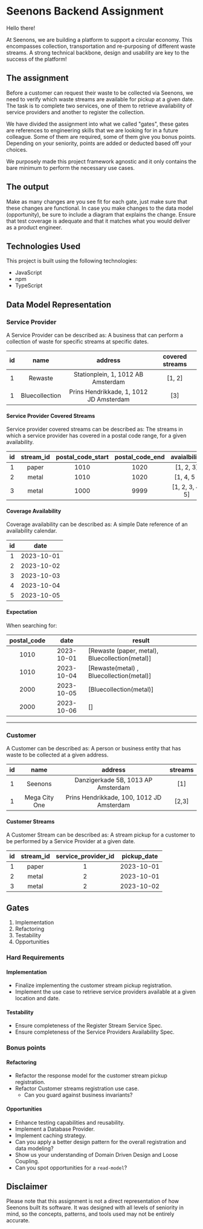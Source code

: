 # Seenons Backend Assignment

Hello there!

At Seenons, we are building a platform to support a circular economy. This encompasses collection, transportation and re-purposing of different waste streams. A strong technical backbone, design and usability are key to the success of the platform!

## The assignment

Before a customer can request their waste to be collected via Seenons, we need to verify which waste streams are available for pickup at a given date. The task is to complete two services, one of them to retrieve availability of service providers and another to register the collection.

We have divided the assignment into what we called "gates", these gates are references to engineering skills that we are looking for in a future colleague.
Some of them are required, some of them give you bonus points.
Depending on your seniority, points are added or deducted based off your choices.

We purposely made this project framework agnostic and it only contains the bare minimum to perform the necessary use cases.

## The output

Make as many changes are you see fit for each gate, just make sure that these changes are functional.
In case you make changes to the data model (opportunity), be sure to include a diagram that explains the change.
Ensure that test coverage is adequate and that it matches what you would deliver as a product engineer.

## Technologies Used

This project is built using the following technologies:

- JavaScript
- npm
- TypeScript

## Data Model Representation

### Service Provider

A Service Provider can be described as:
A business that can perform a collection of waste for specific streams at specific dates.

| id  |      name      |                 address                 | covered streams |
| :-: | :------------: | :-------------------------------------: | :-------------: |
|  1  |    Rewaste     |   Stationplein, 1, 1012 AB Amsterdam    |     [1, 2]      |
|  1  | Bluecollection | Prins Hendrikkade, 1, 1012 JD Amsterdam |       [3]       |

#### Service Provider Covered Streams

Service provider covered streams can be described as:
The streams in which a service provider has covered in a postal code range, for a given availability.

| id  | stream_id | postal_code_start | postal_code_end |  avaialbility   |
| :-: | :-------: | :---------------: | :-------------: | :-------------: |
|  1  |   paper   |       1010        |      1020       |    [1, 2, 3]    |
|  2  |   metal   |       1010        |      1020       |   [1, 4, 5 ]    |
|  3  |   metal   |       1000        |      9999       | [1, 2, 3, 4, 5] |

#### Coverage Availability

Coverage availability can be described as:
A simple Date reference of an availability calendar.

| id  |    date    |
| :-: | :--------: |
|  1  | 2023-10-01 |
|  2  | 2023-10-02 |
|  3  | 2023-10-03 |
|  4  | 2023-10-04 |
|  5  | 2023-10-05 |

#### Expectation

When searching for:

| postal_code |    date    | result                                          |
| :---------: | :--------: | ----------------------------------------------- |
|    1010     | 2023-10-01 | [Rewaste (paper, metal), Bluecollection(metal)] |
|    1010     | 2023-10-04 | [Rewaste(metal) , Bluecollection(metal)]        |
|    2000     | 2023-10-05 | [Bluecollection(metal)]                         |
|    2000     | 2023-10-06 | []                                              |

---

### Customer

A Customer can be described as:
A person or business entity that has waste to be collected at a given address.

| id  |     name      |                  address                  | streams |
| :-: | :-----------: | :---------------------------------------: | :-----: |
|  1  |    Seenons    |    Danzigerkade 5B, 1013 AP Amsterdam     |   [1]   |
|  1  | Mega City One | Prins Hendrikkade, 100, 1012 JD Amsterdam |  [2,3]  |

#### Customer Streams

A Customer Stream can be described as:
A stream pickup for a customer to be performed by a Service Provider at a given date.

| id  | stream_id | service_provider_id | pickup_date |
| :-: | :-------: | :-----------------: | ----------- |
|  1  |   paper   |          1          | 2023-10-01  |
|  2  |   metal   |          2          | 2023-10-01  |
|  3  |   metal   |          2          | 2023-10-02  |

## Gates

1. Implementation
2. Refactoring
3. Testability
4. Opportunities

### Hard Requirements

#### Implementation

- Finalize implementing the customer stream pickup registration.
- Implement the use case to retrieve service providers available at a given location and date.

#### Testability

- Ensure completeness of the Register Stream Service Spec.
- Ensure completeness of the Service Providers Availability Spec.

### Bonus points

#### Refactoring

- Refactor the response model for the customer stream pickup registration.
- Refactor Customer streams registration use case.
  - Can you guard against business invariants?

#### Opportunities

- Enhance testing capabilities and reusability.
- Implement a Database Provider.
- Implement caching strategy.
- Can you apply a better design pattern for the overall registration and data modeling?
- Show us your understanding of Domain Driven Design and Loose Coupling.
- Can you spot opportunities for a `read-model`?

## Disclaimer

Please note that this assignment is not a direct representation of how Seenons built its software. It was designed with all levels of seniority in mind, so the concepts, patterns, and tools used may not be entirely accurate.
